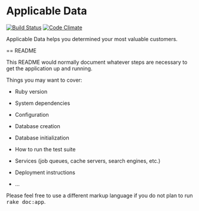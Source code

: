 # Applicable Data

[![Build Status](https://api.travis-ci.org/YoHoJo/ApplicableData.svg?branch=master)](https://travis-ci.org/YoHoJo/ApplicableData)
[![Code Climate](https://codeclimate.com/github/YoHoJo/ApplicableData.png)](https://codeclimate.com/github/YoHoJo/ApplicableData)

Applicable Data helps you determined your most valuable customers.

== README

This README would normally document whatever steps are necessary to get the
application up and running.

Things you may want to cover:

* Ruby version

* System dependencies

* Configuration

* Database creation

* Database initialization

* How to run the test suite

* Services (job queues, cache servers, search engines, etc.)

* Deployment instructions

* ...


Please feel free to use a different markup language if you do not plan to run
<tt>rake doc:app</tt>.
